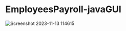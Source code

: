 # EmployeesPayroll-javaGUI
![Screenshot 2023-11-13 114615](https://github.com/Mark-Muuo/Java-GUI/assets/134997241/1f138ff7-35f1-410b-af1e-accdb07f1639)
